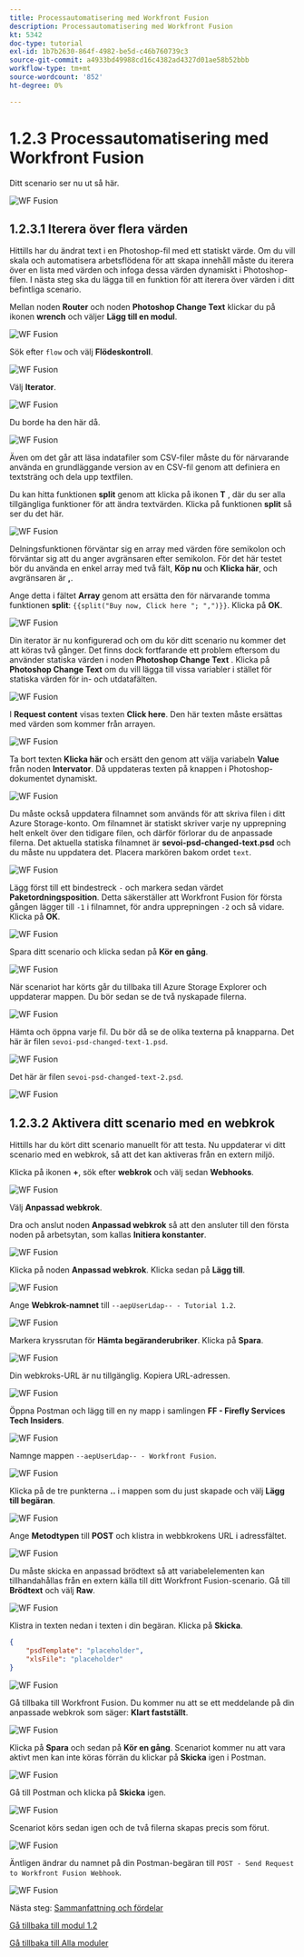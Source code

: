 ```yaml
---
title: Processautomatisering med Workfront Fusion
description: Processautomatisering med Workfront Fusion
kt: 5342
doc-type: tutorial
exl-id: 1b7b2630-864f-4982-be5d-c46b760739c3
source-git-commit: a4933bd49988cd16c4382ad4327d01ae58b52bbb
workflow-type: tm+mt
source-wordcount: '852'
ht-degree: 0%

---
```


# 1.2.3 Processautomatisering med Workfront Fusion

Ditt scenario ser nu ut så här.

![WF Fusion](./images/wffusion200.png)

## 1.2.3.1 Iterera över flera värden

Hittills har du ändrat text i en Photoshop-fil med ett statiskt värde. Om du vill skala och automatisera arbetsflödena för att skapa innehåll måste du iterera över en lista med värden och infoga dessa värden dynamiskt i Photoshop-filen. I nästa steg ska du lägga till en funktion för att iterera över värden i ditt befintliga scenario.

Mellan noden **Router** och noden **Photoshop Change Text** klickar du på ikonen **wrench** och väljer **Lägg till en modul**.

![WF Fusion](./images/wffusion201.png)

Sök efter `flow` och välj **Flödeskontroll**.

![WF Fusion](./images/wffusion202.png)

Välj **Iterator**.

![WF Fusion](./images/wffusion203.png)

Du borde ha den här då.

![WF Fusion](./images/wffusion204.png)

Även om det går att läsa indatafiler som CSV-filer måste du för närvarande använda en grundläggande version av en CSV-fil genom att definiera en textsträng och dela upp textfilen.

Du kan hitta funktionen **split** genom att klicka på ikonen **T** , där du ser alla tillgängliga funktioner för att ändra textvärden. Klicka på funktionen **split** så ser du det här.

![WF Fusion](./images/wffusion206.png)

Delningsfunktionen förväntar sig en array med värden före semikolon och förväntar sig att du anger avgränsaren efter semikolon. För det här testet bör du använda en enkel array med två fält, **Köp nu** och **Klicka här**, och avgränsaren är **,**.

Ange detta i fältet **Array** genom att ersätta den för närvarande tomma funktionen **split**: `{{split("Buy now, Click here "; ",")}}`. Klicka på **OK**.

![WF Fusion](./images/wffusion205.png)

Din iterator är nu konfigurerad och om du kör ditt scenario nu kommer det att köras två gånger. Det finns dock fortfarande ett problem eftersom du använder statiska värden i noden **Photoshop Change Text** . Klicka på **Photoshop Change Text** om du vill lägga till vissa variabler i stället för statiska värden för in- och utdatafälten.

![WF Fusion](./images/wffusion207.png)

I **Request content** visas texten **Click here**. Den här texten måste ersättas med värden som kommer från arrayen.

![WF Fusion](./images/wffusion208.png)

Ta bort texten **Klicka här** och ersätt den genom att välja variabeln **Value** från noden **Intervator**. Då uppdateras texten på knappen i Photoshop-dokumentet dynamiskt.

![WF Fusion](./images/wffusion209.png)

Du måste också uppdatera filnamnet som används för att skriva filen i ditt Azure Storage-konto. Om filnamnet är statiskt skriver varje ny upprepning helt enkelt över den tidigare filen, och därför förlorar du de anpassade filerna. Det aktuella statiska filnamnet är **sevoi-psd-changed-text.psd** och du måste nu uppdatera det. Placera markören bakom ordet `text`.

![WF Fusion](./images/wffusion210.png)

Lägg först till ett bindestreck `-` och markera sedan värdet **Paketordningsposition**. Detta säkerställer att Workfront Fusion för första gången lägger till `-1` i filnamnet, för andra upprepningen `-2` och så vidare. Klicka på **OK**.

![WF Fusion](./images/wffusion211.png)

Spara ditt scenario och klicka sedan på **Kör en gång**.

![WF Fusion](./images/wffusion212.png)

När scenariot har körts går du tillbaka till Azure Storage Explorer och uppdaterar mappen. Du bör sedan se de två nyskapade filerna.

![WF Fusion](./images/wffusion213.png)

Hämta och öppna varje fil. Du bör då se de olika texterna på knapparna. Det här är filen `sevoi-psd-changed-text-1.psd`.

![WF Fusion](./images/wffusion214.png)

Det här är filen `sevoi-psd-changed-text-2.psd`.

![WF Fusion](./images/wffusion215.png)

## 1.2.3.2 Aktivera ditt scenario med en webkrok

Hittills har du kört ditt scenario manuellt för att testa. Nu uppdaterar vi ditt scenario med en webkrok, så att det kan aktiveras från en extern miljö.

Klicka på ikonen **+**, sök efter **webkrok** och välj sedan **Webhooks**.

![WF Fusion](./images/wffusion216.png)

Välj **Anpassad webkrok**.

Dra och anslut noden **Anpassad webkrok** så att den ansluter till den första noden på arbetsytan, som kallas **Initiera konstanter**.

![WF Fusion](./images/wffusion217.png)

Klicka på noden **Anpassad webkrok**. Klicka sedan på **Lägg till**.

![WF Fusion](./images/wffusion218.png)

Ange **Webkrok-namnet** till `--aepUserLdap-- - Tutorial 1.2`.

![WF Fusion](./images/wffusion219.png)

Markera kryssrutan för **Hämta begäranderubriker**. Klicka på **Spara**.

![WF Fusion](./images/wffusion220.png)

Din webkroks-URL är nu tillgänglig. Kopiera URL-adressen.

![WF Fusion](./images/wffusion221.png)

Öppna Postman och lägg till en ny mapp i samlingen **FF - Firefly Services Tech Insiders**.

![WF Fusion](./images/wffusion222.png)

Namnge mappen `--aepUserLdap-- - Workfront Fusion`.

![WF Fusion](./images/wffusion223.png)

Klicka på de tre punkterna **..** i mappen som du just skapade och välj **Lägg till begäran**.

![WF Fusion](./images/wffusion224.png)

Ange **Metodtypen** till **POST** och klistra in webbkrokens URL i adressfältet.

![WF Fusion](./images/wffusion225.png)

Du måste skicka en anpassad brödtext så att variabelelementen kan tillhandahållas från en extern källa till ditt Workfront Fusion-scenario. Gå till **Brödtext** och välj **Raw**.

![WF Fusion](./images/wffusion226.png)

Klistra in texten nedan i texten i din begäran. Klicka på **Skicka**.

```json
{
    "psdTemplate": "placeholder",
    "xlsFile": "placeholder"
}
```

![WF Fusion](./images/wffusion229.png)

Gå tillbaka till Workfront Fusion. Du kommer nu att se ett meddelande på din anpassade webkrok som säger: **Klart fastställt**.

![WF Fusion](./images/wffusion227.png)

Klicka på **Spara** och sedan på **Kör en gång**. Scenariot kommer nu att vara aktivt men kan inte köras förrän du klickar på **Skicka** igen i Postman.

![WF Fusion](./images/wffusion230.png)

Gå till Postman och klicka på **Skicka** igen.

![WF Fusion](./images/wffusion228.png)

Scenariot körs sedan igen och de två filerna skapas precis som förut.

![WF Fusion](./images/wffusion232.png)

Äntligen ändrar du namnet på din Postman-begäran till `POST - Send Request to Workfront Fusion Webhook`.

![WF Fusion](./images/wffusion233.png)

Nästa steg: [Sammanfattning och fördelar](./summary.md)

[Gå tillbaka till modul 1.2](./automation.md)

[Gå tillbaka till Alla moduler](./../../../overview.md)
